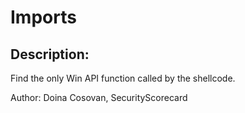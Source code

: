 
# Imports
## Description:
Find the only Win API function called by the shellcode.

Author: Doina Cosovan, SecurityScorecard

